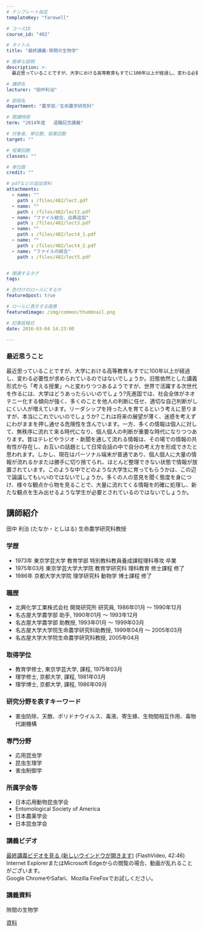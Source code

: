 ```yaml
---
# テンプレート指定
templateKey: "farewell"

# コースID
course_id: "482"

# タイトル
title: "最終講義-隙間の生物学"

# 簡単な説明
description: >-
  最近思っていることですが、大学における高等教育もすでに100年以上が経過し、変わる必要性が求められているのではないでしょうか。旧態依然とした講義形式から「考える授業」へと変わりつつあるようですが、...

# 講師名
lecturer: "田中利治"

# 部局名
department: "農学部／生命農学研究科"

# 開講時限
term: "2014年度	退職記念講義"

# 対象者、単位数、授業回数
target: ""

# 授業回数
classes: ""

# 単位数
credit: ""

# pdfなどの追加資料
attachments: 
  - name: "" 
    path : /files/482/lect.pdf
  - name: "" 
    path : /files/482/lect2.pdf
  - name: "ファイル結合、出典追加" 
    path : /files/482/lect3.pdf
  - name: "" 
    path : /files/482/lect4_1.pdf
  - name: "" 
    path : /files/482/lect4_2.pdf
  - name: "ファイルの統合" 
    path : /files/482/lect5.pdf


# 関連するタグ
tags:

# 色付けのロールにするか
featuredpost: true

# ロールに表示する画像
featuredimage: /img/common/thumbnail.png

# 記事投稿日
date: 2016-03-04 14:23:00

---
```

### 最近思うこと 

最近思っていることですが、大学における高等教育もすでに100年以上が経過し、変わる必要性が求められているのではないでしょうか。旧態依然とした講義形式から「考える授業」へと変わりつつあるようですが、世界で活躍する次世代を作るには、大学はどうあったらいいのでしょう?先進国では、社会全体がネオテニー化する傾向が強く、多くのことを他人の判断に任せ、適切な自己判断がしにくい人が増えています。リーダシップを持った人を育てるという考えに至りますが、本当にこれでいいのでしょうか? これは将来の展望が薄く、迷惑を考えずにわがままを押し通せる危険性を含んでいます。一方、多くの情報は個人に対して、無秩序に流れて来る時代になり、個人個人の判断が重要な時代になりつつあります。昔はテレビやラジオ・新聞を通して流れる情報は、その場での情報の共有性が存在し、お互いの話題として日常会話の中で自分の考え方を形成できたと思われます。しかし、現在はパーソナル端末が普通であり、個人個人に大量の情報が流れるかまたは勝手に切り捨てられ、ほとんど整理できない状態で情報が放置されています。このような中でどのような大学生に育ってもらうかは、この辺で論議してもいいのではないでしょうか。多くの人の意見を聞く態度を身につけ、様々な観点から物を見ることで、大量に流れてくる情報を的確に処理し、新たな観点を生み出せるような学生が必要とされているのではないでしょうか。
## 講師紹介

田中 利治 (たなか・としはる) 生命農学研究科教授 

### 学歴

  * 1973年 東京学芸大学 教育学部 特別教科教員養成課程理科専攻 卒業
  * 1975年03月 東京学芸大学大学院 教育学研究科 理科教育 修士課程 修了
  * 1986年 京都大学大学院 理学研究科 動物学 博士課程 修了

### 職歴

  * 北興化学工業株式会社 開発研究所 研究員, 1986年01月 ～ 1990年12月
  * 名古屋大学農学部 助手, 1990年01月 ～ 1993年12月
  * 名古屋大学農学部 助教授, 1993年01月 ～ 1999年03月
  * 名古屋大学大学院生命農学研究科助教授, 1999年04月 ～ 2005年03月
  * 名古屋大学大学院生命農学研究科教授, 2005年04月

### 取得学位

  * 教育学修士, 東京学芸大学, 課程, 1975年03月
  * 理学修士, 京都大学, 課程, 1981年03月
  * 理学博士, 京都大学, 課程, 1986年09月

### 研究分野を表すキーワード

  * 害虫防除、天敵、ポリドナウイルス、毒液、寄生蜂、生物間相互作用、毒物代謝機構

### 専門分野

  * 応用昆虫学
  * 昆虫生理学
  * 害虫制御学

### 所属学会等

  * 日本応用動物昆虫学会
  * Entomological Society of America
  * 日本農薬学会
  * 日本昆虫学会
### 講義ビデオ


[ 最終講義ビデオを見る (新しいウインドウが開きます)](http://nuvideo.media.nagoya-u.ac.jp/embed/3bfce200b411de491117a45bcb46870fa23e93f6) (FlashVideo, 42:46)  
Internet ExplorerまたはMicrosoft Edgeからの閲覧の場合、動画が乱れることがございます。  
Google ChromeやSafari、Mozilla FireFoxでお試しください。 

### 講義資料

隙間の生物学


[資料](/files/482/lect5.pdf) 
